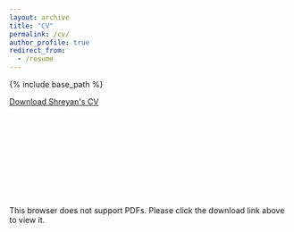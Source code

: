 ```yaml
---
layout: archive
title: "CV"
permalink: /cv/
author_profile: true
redirect_from:
  - /resume
---
```


{% include base_path %}

[Download Shreyan's CV](https://github.com/user-attachments/files/16535758/Shreyan.Mitra.-.Databricks-SoftwareEngineerIntern-080624.Resume.pdf)

<object data="https://github.com/user-attachments/files/16535758/Shreyan.Mitra.-.Databricks-SoftwareEngineerIntern-080624.Resume.pdf" type="application/pdf" width="700px" height="700px">
    <embed src="https://github.com/user-attachments/files/16535758/Shreyan.Mitra.-.Databricks-SoftwareEngineerIntern-080624.Resume.pdf">
        <p>This browser does not support PDFs. Please click the download link above to view it.</p>
    </embed>
</object>


